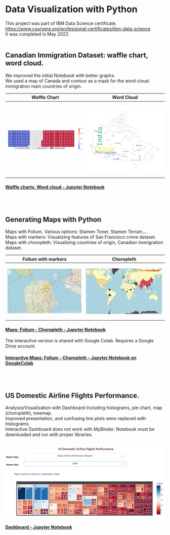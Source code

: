 #  Data Visualization with Python


This project was part of IBM Data Science certificate. https://www.coursera.org/professional-certificates/ibm-data-science <br>
It was completed in May 2022. 
<br> 
<br>

## **Canadian Immigration Dataset:  waffle chart, word cloud.** 

We improved the initial Notebook with better graphs. <br> We used a map of Canada and contour as a mask for the word cloud: immigration main countries of origin.  

|   Waffle Chart        |      Word Cloud     |
| ---         |   ---         |
|  <p align="center"> <img src="Canada_immigration_waffle.png" width="350"  /> </p> | <p align="center"> <img src= "Canada_immigration_wordcloud.png" width="350" /></p>|


#### [Waffle charts, Word cloud - Jupyter Notebook](https://github.com/DrStef/Data-Visualization-with-Python/blob/main/Waffle-Charts-Word-Clouds-and-Regression-Plots-v2.ipynb)

<br>
<br>

## **Generating Maps with Python** 

Maps with Folium. Various options: Stamen Toner, Stamen Terrain,... <br>
Maps with markers: Visualizing features of San Francisco crime dataset.  <br>
Maps with choropleth: Visualizing countries of origin, Canadian Immigration dataset. <br>   



|   Folium with markers        |     Choropleth     |
| ---         |   ---         |
|  <p align="center"> <img src="Crime_SF_folium_v02.png" width="350"  /> </p> | <p align="center"> <img src= "Choropleth_can_immigration.png" width="350" /></p>|


#### [Maps: Folium - Choropleth - Jupyter Notebook](https://github.com/DrStef/Data-Visualization-with-Python/blob/main/Generating-Maps-with-Python_v2.ipynb)
The interactive version is shared with Google Colab. Requires a Google Drive account.  
#### [Interactive Maps: Folium - Choropleth - Jupyter Notebook on GoogleColab](https://colab.research.google.com/drive/1xeTif-weYQ62KdXilz8XNury9eVfocUX?usp=sharing)

<br>
<br>

## **US Domestic Airline Flights Performance.** 

Analysis/Visualization with Dashboard including histograms, pie chart, map (choropleth), treemap.<br>
Improved presentation, and confusing line plots were replaced with histograms.<br>
Interactive Dashboard does not work with MyBinder. Notebook must be downloaded and run with proper libraries.     
<br>
<p align="center"> <img src="TreeMap_Dashboard_001.png" width="750"  /> </p>  


#### [Dashboard - Jupyter Notebook](https://github.com/DrStef/Data-Visualization-with-Python/blob/main/US%20Domestic%20Airline%20Flights%20Performance_Dashboard_v3.ipynb)








